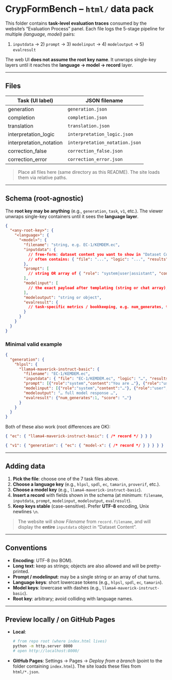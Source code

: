 # CrypFormBench – `html/` data pack

This folder contains **task-level evaluation traces** consumed by the website’s
“Evaluation Process” panel. Each file logs the 5-stage pipeline for multiple
*(language, model)* pairs:

1) `inputdata`  →  2) `prompt`  →  3) `modelinput`  →  4) `modeloutput`  →  5) `evalresult`

The web UI **does not assume the root key name**. It unwraps single-key layers
until it reaches the **language → model → record** layer.

---

## Files

| Task (UI label)                | JSON filename                |
|--------------------------------|------------------------------|
| generation                     | `generation.json`            |
| completion                     | `completion.json`            |
| translation                    | `translation.json`           |
| interpretation_logic           | `interpretation_logic.json`  |
| interpretation_notation        | `interpretation_notation.json`|
| correction_false               | `correction_false.json`      |
| correction_error               | `correction_error.json`      |

> Place all files here (same directory as this README). The site loads them via relative paths.

---

## Schema (root-agnostic)

The **root key may be anything** (e.g., `generation`, `task`, `v1`, etc.). The
viewer unwraps single-key containers until it sees the **language layer**.

```json
{
  "<any-root-key>": {
    "<language>": {
      "<model>": {
        "filename": "string, e.g. EC-1/KEMDEM.ec",
        "inputdata": {
          // free-form: dataset content you want to show in "Dataset Content"
          // often contains: { "file": "...", "logic": "...", "results": {...} }
        },
        "prompt": [
          // string OR array of { "role": "system|user|assistant", "content": "..." }
        ],
        "modelinput": [
          // the exact payload after templating (string or chat array), shown before inference
        ],
        "modeloutput": "string or object",
        "evalresult": {
          // task-specific metrics / bookkeeping, e.g. num_generates, tp/tn/fp/fn, score, timeuse, etc.
        }
      }
    }
  }
}
````

### Minimal valid example

```json
{
  "generation": {
    "hlpsl": {
      "llama4-maverick-instruct-basic": {
        "filename": "EC-1/KEMDEM.ec",
        "inputdata": { "file": "EC-1/KEMDEM.ec", "logic": "…", "results": {} },
        "prompt": [{"role":"system","content":"You are …"}, {"role":"user","content":"…"}],
        "modelinput": [{"role":"system","content":"…"}, {"role":"user","content":"…"}],
        "modeloutput": "… full model response …",
        "evalresult": {"num_generates":1, "score": "…"}
      }
    }
  }
}
```

Both of these also work (root differences are OK):

```json
{ "ec": { "llama4-maverick-instruct-basic": { /* record */ } } }
```

```json
{ "v1": { "generation": { "ec": { "model-x": { /* record */ } } } } }
```

---

## Adding data

1. **Pick the file**: choose one of the 7 task files above.
2. **Choose a language key** (e.g., `hlpsl`, `spdl`, `ec`, `tamarin`, `proverif`, etc.).
3. **Choose a model key** (e.g., `llama4-maverick-instruct-basic`).
4. **Insert a record** with fields shown in the schema (at minimum: `filename`, `inputdata`, `prompt`, `modelinput`, `modeloutput`, `evalresult`).
5. **Keep keys stable** (case-sensitive). Prefer **UTF-8** encoding, Unix newlines `\n`.

> The website will show *Filename* from `record.filename`, and will display the **entire** `inputdata` object in “Dataset Content”.

---

## Conventions

* **Encoding**: UTF-8 (no BOM).
* **Long text**: keep as strings; objects are also allowed and will be pretty-printed.
* **Prompt / modelinput**: may be a single string or an array of chat turns.
* **Language keys**: short lowercase tokens (e.g., `hlpsl`, `spdl`, `ec`, `tamarin`).
* **Model keys**: lowercase with dashes (e.g., `llama4-maverick-instruct-basic`).
* **Root key**: arbitrary; avoid colliding with language names.

---

## Preview locally / on GitHub Pages

* **Local**:

  ```bash
  # from repo root (where index.html lives)
  python -m http.server 8000
  # open http://localhost:8000/
  ```
* **GitHub Pages**: Settings → Pages → *Deploy from a branch* (point to the folder containing `index.html`).
  The site loads these files from `html/*.json`.